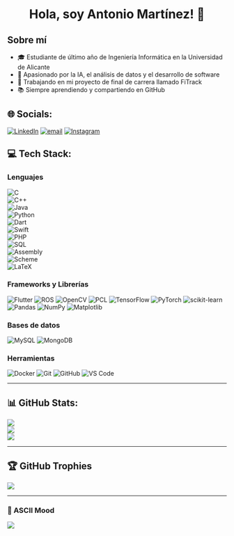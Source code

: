 <div align="center">
  <h1>
    Hola, soy Antonio Martínez! 👋
  </h1>
</div>

## Sobre mí

- 🎓 Estudiante de último año de Ingeniería Informática en la Universidad de Alicante  
- 🤖 Apasionado por la IA, el análisis de datos y el desarrollo de software  
- 🚀 Trabajando en mi proyecto de final de carrera llamado FiTrack
- 📚 Siempre aprendiendo y compartiendo en GitHub  

## 🌐 Socials:
[![LinkedIn](https://img.shields.io/badge/LinkedIn-%230077B5.svg?logo=linkedin&logoColor=white)]([https://linkedin.com/in/](https://www.linkedin.com/in/antonio-martínez-santa-67653027a)) 
[![email](https://img.shields.io/badge/Email-D14836?logo=gmail&logoColor=white)](mailto:antoniomartiinez03@gmail.com) 
[![Instagram](https://img.shields.io/badge/Instagram-%23E4405F.svg?logo=Instagram&logoColor=white)](https://instagram.com/aantoniooms__) 

## 💻 Tech Stack:

### Lenguajes
![C](https://img.shields.io/badge/c-%2300599C.svg?style=flat&logo=c&logoColor=white)  
![C++](https://img.shields.io/badge/c++-%2300599C.svg?style=flat&logo=c%2B%2B&logoColor=white)  
![Java](https://img.shields.io/badge/java-%23ED8B00.svg?style=flat&logo=openjdk&logoColor=white)  
![Python](https://img.shields.io/badge/python-3670A0?style=flat&logo=python&logoColor=ffdd54)  
![Dart](https://img.shields.io/badge/dart-%230175C2.svg?style=flat&logo=dart&logoColor=white)  
![Swift](https://img.shields.io/badge/swift-F05138?style=flat&logo=swift&logoColor=white)  
![PHP](https://img.shields.io/badge/php-%23777BB4.svg?style=flat&logo=php&logoColor=white)  
![SQL](https://img.shields.io/badge/sql-%23025E8C.svg?style=flat&logo=database&logoColor=white)  
![Assembly](https://img.shields.io/badge/assembly-525252.svg?style=flat&logo=cpu&logoColor=white)  
![Scheme](https://img.shields.io/badge/scheme-%23c6538c.svg?style=flat&logo=racket&logoColor=white)  
![LaTeX](https://img.shields.io/badge/latex-%23008080.svg?style=flat&logo=latex&logoColor=white)  

### Frameworks y Librerías
![Flutter](https://img.shields.io/badge/Flutter-%2302569B.svg?style=flat&logo=flutter&logoColor=white) 
![ROS](https://img.shields.io/badge/ROS-%230A0FF9.svg?style=flat&logo=ros&logoColor=white) 
![OpenCV](https://img.shields.io/badge/opencv-%23white.svg?style=flat&logo=opencv&logoColor=black) 
![PCL](https://img.shields.io/badge/PCL-00599C?style=flat&logo=pointcloud&logoColor=white) 
![TensorFlow](https://img.shields.io/badge/TensorFlow-%23FF6F00.svg?style=flat&logo=TensorFlow&logoColor=white) 
![PyTorch](https://img.shields.io/badge/PyTorch-%23EE4C2C.svg?style=flat&logo=PyTorch&logoColor=white) 
![scikit-learn](https://img.shields.io/badge/scikit--learn-%23F7931E.svg?style=flat&logo=scikit-learn&logoColor=white) 
![Pandas](https://img.shields.io/badge/pandas-%23150458.svg?style=flat&logo=pandas&logoColor=white) 
![NumPy](https://img.shields.io/badge/numpy-%23013243.svg?style=flat&logo=numpy&logoColor=white) 
![Matplotlib](https://img.shields.io/badge/Matplotlib-%23ffffff.svg?style=flat&logo=Matplotlib&logoColor=black) 

### Bases de datos
![MySQL](https://img.shields.io/badge/mysql-4479A1.svg?style=flat&logo=mysql&logoColor=white) 
![MongoDB](https://img.shields.io/badge/MongoDB-%234ea94b.svg?style=flat&logo=mongodb&logoColor=white) 

### Herramientas
![Docker](https://img.shields.io/badge/docker-%230db7ed.svg?style=flat&logo=docker&logoColor=white) 
![Git](https://img.shields.io/badge/git-%23F05033.svg?style=flat&logo=git&logoColor=white) 
![GitHub](https://img.shields.io/badge/github-%23121011.svg?style=flat&logo=github&logoColor=white) 
![VS Code](https://img.shields.io/badge/VSCode-0078d7.svg?style=flat&logo=visual-studio-code&logoColor=white) 

---

## 📊 GitHub Stats:
![](https://github-readme-stats.vercel.app/api?username=Toge0x&theme=dark&hide_border=false&include_all_commits=false&count_private=false)<br/>
![](https://nirzak-streak-stats.vercel.app/?user=Toge0x&theme=dark&hide_border=false)<br/>
![](https://github-readme-stats.vercel.app/api/top-langs/?username=Toge0x&theme=dark&hide_border=false&include_all_commits=false&count_private=false&layout=compact)

---

## 🏆 GitHub Trophies
![](https://github-profile-trophy.vercel.app/?username=Toge0x&theme=radical&no-frame=false&no-bg=true&margin-w=4)

---

### 🎨 ASCII Mood
![](https://readme-ascii.vercel.app/api?type=wave)

